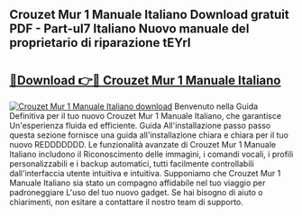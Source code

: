 ## Crouzet Mur 1 Manuale Italiano Download gratuit PDF - Part-uI7 Italiano Nuovo manuale del proprietario di riparazione tEYrI

# <h2><a href="http://dfd0nip.blite.top/?on=Crouzet+Mur+1+Manuale+Italiano">🔗Download 👉🔴 Crouzet Mur 1 Manuale Italiano</a></h2>

[![Crouzet Mur 1 Manuale Italiano download](https://i.imgur.com/lujVjoI.png)](http://dfd0nip.blite.top/?on=Crouzet+Mur+1+Manuale+Italiano)
Benvenuto nella Guida Definitiva per il tuo nuovo Crouzet Mur 1 Manuale Italiano, che garantisce Un'esperienza fluida ed efficiente. Guida All'installazione passo passo questa sezione fornisce una guida all'installazione chiara e chiara per il tuo nuovo REDDDDDDD. Le funzionalità avanzate di Crouzet Mur 1 Manuale Italiano includono il Riconoscimento delle immagini, i comandi vocali, i profili personalizzabili e i backup automatici, tutti facilmente controllabili dall'interfaccia utente intuitiva e intuitiva. Supponiamo che Crouzet Mur 1 Manuale Italiano sia stato un compagno affidabile nel tuo viaggio per padroneggiare L'uso del tuo nuovo gadget. Se hai bisogno di aiuto o chiarimenti, non esitare a contattare il nostro team di supporto.

